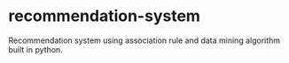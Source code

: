 # recommendation-system
Recommendation system using association rule and data mining algorithm built in python.
